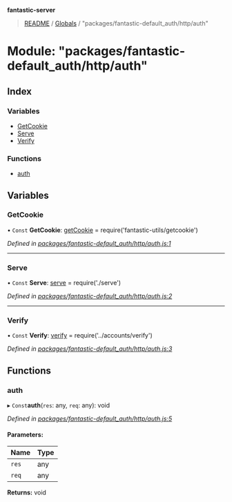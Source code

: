 **fantastic-server**

> [README](../README.md) / [Globals](../globals.md) / "packages/fantastic-default_auth/http/auth"

# Module: "packages/fantastic-default_auth/http/auth"

## Index

### Variables

* [GetCookie](_packages_fantastic_default_auth_http_auth_.md#getcookie)
* [Serve](_packages_fantastic_default_auth_http_auth_.md#serve)
* [Verify](_packages_fantastic_default_auth_http_auth_.md#verify)

### Functions

* [auth](_packages_fantastic_default_auth_http_auth_.md#auth)

## Variables

### GetCookie

• `Const` **GetCookie**: [getCookie](_packages_fantastic_utils_getcookie_.md#getcookie) = require('fantastic-utils/getcookie')

*Defined in [packages/fantastic-default_auth/http/auth.js:1](https://github.com/besimorhino/project-fantastic/blob/af5d0de/packages/fantastic-default_auth/http/auth.js#L1)*

___

### Serve

• `Const` **Serve**: [serve](_server_routes_serve_.md#serve) = require('./serve')

*Defined in [packages/fantastic-default_auth/http/auth.js:2](https://github.com/besimorhino/project-fantastic/blob/af5d0de/packages/fantastic-default_auth/http/auth.js#L2)*

___

### Verify

• `Const` **Verify**: [verify](_packages_fantastic_active_directory_accounts_verify_.md#verify) = require('../accounts/verify')

*Defined in [packages/fantastic-default_auth/http/auth.js:3](https://github.com/besimorhino/project-fantastic/blob/af5d0de/packages/fantastic-default_auth/http/auth.js#L3)*

## Functions

### auth

▸ `Const`**auth**(`res`: any, `req`: any): void

*Defined in [packages/fantastic-default_auth/http/auth.js:5](https://github.com/besimorhino/project-fantastic/blob/af5d0de/packages/fantastic-default_auth/http/auth.js#L5)*

#### Parameters:

Name | Type |
------ | ------ |
`res` | any |
`req` | any |

**Returns:** void

